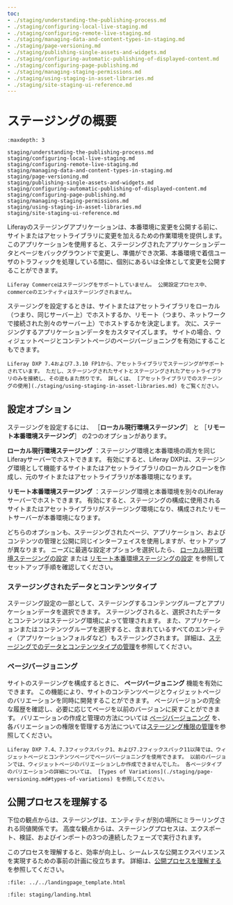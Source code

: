 ```yaml
---
toc:
- ./staging/understanding-the-publishing-process.md
- ./staging/configuring-local-live-staging.md
- ./staging/configuring-remote-live-staging.md
- ./staging/managing-data-and-content-types-in-staging.md
- ./staging/page-versioning.md
- ./staging/publishing-single-assets-and-widgets.md
- ./staging/configuring-automatic-publishing-of-displayed-content.md
- ./staging/configuring-page-publishing.md
- ./staging/managing-staging-permissions.md
- ./staging/using-staging-in-asset-libraries.md
- ./staging/site-staging-ui-reference.md
---
```

# ステージングの概要

```{toctree}
:maxdepth: 3

staging/understanding-the-publishing-process.md
staging/configuring-local-live-staging.md
staging/configuring-remote-live-staging.md
staging/managing-data-and-content-types-in-staging.md
staging/page-versioning.md
staging/publishing-single-assets-and-widgets.md
staging/configuring-automatic-publishing-of-displayed-content.md
staging/configuring-page-publishing.md
staging/managing-staging-permissions.md
staging/using-staging-in-asset-libraries.md
staging/site-staging-ui-reference.md
```

Liferayのステージングアプリケーションは、本番環境に変更を公開する前に、サイトまたはアセットライブラリに変更を加えるための作業環境を提供します。 このアプリケーションを使用すると、ステージングされたアプリケーションデータとページをバックグラウンドで変更し、準備ができ次第、本番環境で着信ユーザのトラフィックを処理している間に、個別にあるいは全体として変更を公開することができます。

```{important}
Liferay Commerceはステージングをサポートしていません。 公開設定プロセス中、commerceのエンティティはステージングされません。 
```

ステージングを設定するときは、サイトまたはアセットライブラリをローカル（つまり、同じサーバー上）でホストするか、リモート（つまり、ネットワークで接続された別々のサーバー上）でホストするかを決定します。 次に、ステージングするアプリケーションデータをカスタマイズします。 サイトの場合、ウィジェットページとコンテントページのページバージョニングを有効にすることもできます。

```{important}
Liferay DXP 7.4および7.3.10 FP1から、アセットライブラリでステージングがサポートされています。 ただし、ステージングされたサイトとステージングされたアセットライブラリのみを接続し、その逆もまた然りです。 詳しくは、 [アセットライブラリでのステージングの使用](./staging/using-staging-in-asset-libraries.md) をご覧ください。
```

## 設定オプション

ステージングを設定するには、 ［**ローカル現行環境ステージング**］ と ［**リモート本番環境ステージング**］ の2つのオプションがあります。

**ローカル現行環境ステージング** ：ステージング環境と本番環境の両方を同じLiferayサーバーでホストできます。 有効にすると、Liferay DXPは、ステージング環境として機能するサイトまたはアセットライブラリのローカルクローンを作成し、元のサイトまたはアセットライブラリが本番環境になります。

**リモート本番環境ステージング** ：ステージング環境と本番環境を別々のLiferayサーバーでホストできます。 有効にすると、ステージングの構成に使用されるサイトまたはアセットライブラリがステージング環境になり、構成されたリモートサーバーが本番環境になります。

どちらのオプションも、ステージングされたページ、アプリケーション、およびコンテンツの管理と公開に同じインターフェイスを使用しますが、セットアップが異なります。 ニーズに最適な設定オプションを選択したら、 [ローカル現行環境ステージングの設定](./staging/configuring-local-live-staging.md) または [リモート本番環境ステージングの設定](./staging/configuring-remote-live-staging.md) を参照してセットアップ手順を確認してください。

### ステージングされたデータとコンテンツタイプ

ステージング設定の一部として、ステージングするコンテンツグループとアプリケーションデータを選択できます。 ステージングされると、選択されたデータとコンテンツはステージング環境によって管理されます。 また、アプリケーションまたはコンテンツグループを選択すると、含まれているすべてのエンティティ（アプリケーションフォルダなど）もステージングされます。 詳細は、[ステージングでのデータとコンテンツタイプの管理](./staging/managing-data-and-content-types-in-staging.md)を参照してください。

### ページバージョニング

サイトのステージングを構成するときに、 **ページバージョニング** 機能を有効にできます。 この機能により、サイトのコンテンツページとウィジェットページのバリエーションを同時に開発することができます。 ページバージョンの完全な履歴を確認し、必要に応じてページを以前のバージョンに戻すことができます。 バリエーションの作成と管理の方法については [ページバージョニング](./staging/page-versioning.md) を、各バリエーションの権限を管理する方法については[ステージング権限の管理](./staging/managing-staging-permissions.md)を参照してください。

```{note}
Liferay DXP 7.4、7.3フィックスパック1、および7.2フィックスパック11以降では、ウィジェットページとコンテンツページでページバージョニングを使用できます。 以前のバージョンでは、ウィジェットページのバリエーションしか作成できませんでした。 各ページタイプのバリエーションの詳細については、 [Types of Variations](./staging/page-versioning.md#types-of-variations) を参照してください。
```

## 公開プロセスを理解する

下位の観点からは、ステージングは、エンティティが別の場所にミラーリングされる同値関係です。 高度な観点からは、ステージングプロセスは、エクスポート、検証、およびインポートの3つの連続したフェーズで実行されます。

このプロセスを理解すると、効率が向上し、シームレスな公開エクスペリエンスを実現するための事前の計画に役立ちます。 詳細は、[公開プロセスを理解する](./staging/understanding-the-publishing-process.md)を参照してください。

```{raw} html
:file: ../../landingpage_template.html
```

```{raw} html
:file: staging/landing.html
```
